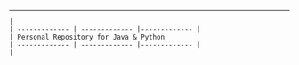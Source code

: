 ------------
    |
    | ------------- | ------------- |------------- |
    | Personal Repository for Java & Python
    | ------------- | ------------- |------------- |
    | 
